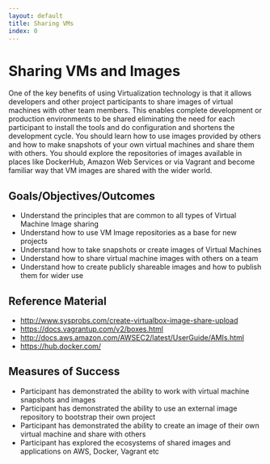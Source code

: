 ```yaml
---
layout: default
title: Sharing VMs 
index: 0
---
```


Sharing VMs and Images
======================

One of the key benefits of using Virtualization technology is that it allows developers and other project participants to share images of virtual machines with other team members. This enables complete development or production environments to be shared eliminating the need for each participant to install the tools and do configuration and shortens the development cycle. You should learn how to use images provided by others and how to make snapshots of your own virtual machines and share them with others. You should explore the repositories of images available in places like DockerHub, Amazon Web Services or via Vagrant and become familiar way that VM images are shared with the wider world.

Goals/Objectives/Outcomes
-------------------------

* Understand the principles that are common to all types of Virtual Machine Image sharing
* Understand how to use VM Image repositories as a base for new projects
* Understand how to take snapshots or create images of Virtual Machines
* Understand how to share virtual machine images with others on a team
* Understand how to create publicly shareable images and how to publish them for wider use

Reference Material
------------------

* http://www.sysprobs.com/create-virtualbox-image-share-upload
* https://docs.vagrantup.com/v2/boxes.html
* http://docs.aws.amazon.com/AWSEC2/latest/UserGuide/AMIs.html
* https://hub.docker.com/

Measures of Success
-------------------

* Participant has demonstrated the ability to work with virtual machine snapshots and images
* Participant has demonstrated the ability to use an external image repository to bootstrap their own project
* Participant has demonstrated the ability to create an image of their own virtual machine and share with others
* Participant has explored the ecosystems of shared images and applications on AWS, Docker, Vagrant etc



